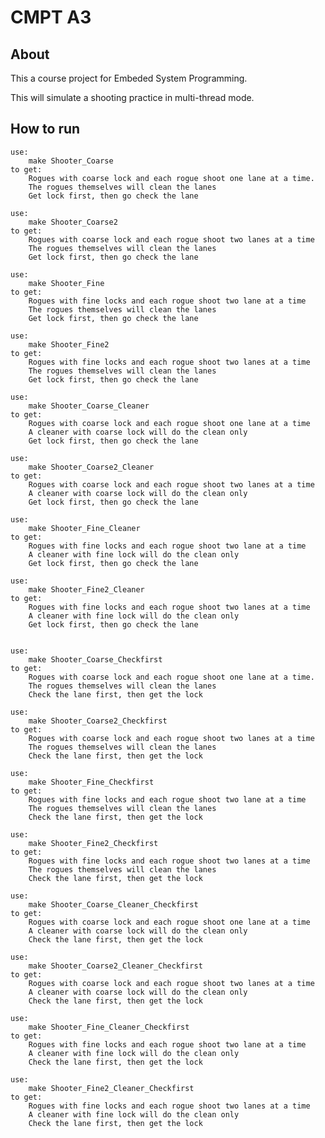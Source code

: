 # CMPT A3

## About

This a course project for Embeded System Programming. 

This will simulate a shooting practice in multi-thread mode.

## How to run

	use:
		make Shooter_Coarse
	to get:
		Rogues with coarse lock and each rogue shoot one lane at a time.
		The rogues themselves will clean the lanes
		Get lock first, then go check the lane

	use:
		make Shooter_Coarse2
	to get:
		Rogues with coarse lock and each rogue shoot two lanes at a time
		The rogues themselves will clean the lanes
		Get lock first, then go check the lane
	
	use:
		make Shooter_Fine
	to get:
		Rogues with fine locks and each rogue shoot two lane at a time
		The rogues themselves will clean the lanes
		Get lock first, then go check the lane
	
	use:
		make Shooter_Fine2
	to get:
		Rogues with fine locks and each rogue shoot two lanes at a time
		The rogues themselves will clean the lanes
		Get lock first, then go check the lane
	
	use:
		make Shooter_Coarse_Cleaner
	to get:
		Rogues with coarse lock and each rogue shoot one lane at a time
		A cleaner with coarse lock will do the clean only
		Get lock first, then go check the lane
	
	use:
		make Shooter_Coarse2_Cleaner
	to get:
		Rogues with coarse lock and each rogue shoot two lanes at a time
		A cleaner with coarse lock will do the clean only
		Get lock first, then go check the lane
	
	use:
		make Shooter_Fine_Cleaner
	to get:
		Rogues with fine locks and each rogue shoot two lane at a time
		A cleaner with fine lock will do the clean only
		Get lock first, then go check the lane
	
	use:
		make Shooter_Fine2_Cleaner
	to get:
		Rogues with fine locks and each rogue shoot two lanes at a time
		A cleaner with fine lock will do the clean only
		Get lock first, then go check the lane
	
	
	use:
		make Shooter_Coarse_Checkfirst
	to get:
		Rogues with coarse lock and each rogue shoot one lane at a time.
		The rogues themselves will clean the lanes
		Check the lane first, then get the lock
	
	use:
		make Shooter_Coarse2_Checkfirst
	to get:
		Rogues with coarse lock and each rogue shoot two lanes at a time
		The rogues themselves will clean the lanes
		Check the lane first, then get the lock
	
	use:
		make Shooter_Fine_Checkfirst
	to get:
		Rogues with fine locks and each rogue shoot two lane at a time
		The rogues themselves will clean the lanes
		Check the lane first, then get the lock
	
	use:
		make Shooter_Fine2_Checkfirst
	to get:
		Rogues with fine locks and each rogue shoot two lanes at a time
		The rogues themselves will clean the lanes
		Check the lane first, then get the lock
	
	use:
		make Shooter_Coarse_Cleaner_Checkfirst
	to get:
		Rogues with coarse lock and each rogue shoot one lane at a time
		A cleaner with coarse lock will do the clean only
		Check the lane first, then get the lock
	
	use:
		make Shooter_Coarse2_Cleaner_Checkfirst
	to get:
		Rogues with coarse lock and each rogue shoot two lanes at a time
		A cleaner with coarse lock will do the clean only
		Check the lane first, then get the lock
	
	use:
		make Shooter_Fine_Cleaner_Checkfirst
	to get:
		Rogues with fine locks and each rogue shoot two lane at a time
		A cleaner with fine lock will do the clean only
		Check the lane first, then get the lock
	
	use:
		make Shooter_Fine2_Cleaner_Checkfirst
	to get:
		Rogues with fine locks and each rogue shoot two lanes at a time
		A cleaner with fine lock will do the clean only
		Check the lane first, then get the lock
	
